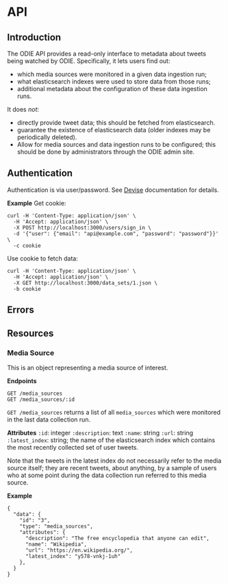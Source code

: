# API

## Introduction

The ODIE API provides a read-only interface to metadata about tweets being watched by ODIE. Specifically, it lets users find out:
* which media sources were monitored in a given data ingestion run;
* what elasticsearch indexes were used to store data from those runs;
* additional metadata about the configuration of these data ingestion runs.

It does *not*:
* directly provide tweet data; this should be fetched from elasticsearch.
* guarantee the existence of elasticsearch data (older indexes may be periodically deleted).
* Allow for media sources and data ingestion runs to be configured; this should be done by administrators through the ODIE admin site.

## Authentication

Authentication is via user/password. See [Devise](https://github.com/plataformatec/devise) documentation for details.

**Example**
Get cookie:
```
curl -H 'Content-Type: application/json' \
  -H 'Accept: application/json' \
  -X POST http://localhost:3000/users/sign_in \
  -d '{"user": {"email": "api@example.com", "password": "password"}}' \
  -c cookie
```

Use cookie to fetch data:
```
curl -H 'Content-Type: application/json' \
  -H 'Accept: application/json' \
  -X GET http://localhost:3000/data_sets/1.json \
  -b cookie
```

## Errors

## Resources

### Media Source
This is an object representing a media source of interest.

**Endpoints**
```
GET /media_sources
GET /media_sources/:id
```

`GET /media_sources` returns a list of all `media_sources` which were monitored in the last data collection run.

**Attributes**
`:id`: integer
`:description`: text
`:name`: string
`:url`: string
`:latest_index`: string; the name of the elasticsearch index which contains the most recently collected set of user tweets.

Note that the tweets in the latest index do not necessarily refer to the media source itself; they are recent tweets, about anything, by a sample of users who at some point during the data collection run referred to this media source.

**Example**
```
{
  "data": {
    "id": "3",
    "type": "media_sources",
    "attributes": {
      "description": "The free encyclopedia that anyone can edit",
      "name": "Wikipedia",
      "url": "https://en.wikipedia.org/",
      "latest_index": "y578-vnkj-1uh"
    },
  }
}
```
